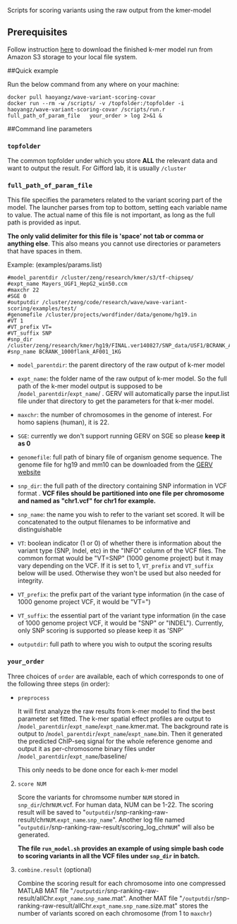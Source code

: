 Scripts for scoring variants using the raw output from the kmer-model## Prerequisites
Follow instruction [here](http://stackoverflow.com/questions/8659382/downloading-an-entire-s3-bucket) to download the finished k-mer model run from Amazon S3 storage to your local file system.
##Quick exampleRun the below command from any where on your machine:```docker pull haoyangz/wave-variant-scoring-covardocker run --rm -w /scripts/ -v /topfolder:/topfolder -i haoyangz/wave-variant-scoring-covar /scripts/run.r  full_path_of_param_file   your_order > log 2>&1 &```##Command line parameters### `topfolder`The common topfolder under which you store **ALL** the relevant data and want to output the result. For Gifford lab, it is usually `/cluster`### `full_path_of_param_file `This file specifies the parameters related to the variant scoring part of the model. The launcher parses from top to bottom, setting each variable name to value. The actual name of this file is not important, as long as the full path is provided as input.**The only valid delimiter for this file is 'space' not tab or comma or anything else**. This also means you cannot use directories or parameters that have spaces in them.Example: (examples/params.list)```#model_parentdir /cluster/zeng/research/kmer/s3/tf-chipseq/#expt_name Mayers_UGF1_HepG2_win50.ccm#maxchr 22#SGE 0#outputdir /cluster/zeng/code/research/wave/wave-variant-scoring/examples/test/#genomefile /cluster/projects/wordfinder/data/genome/hg19.in#VT 1#VT_prefix VT=#VT_suffix SNP#snp_dir /cluster/zeng/research/kmer/hg19/FINAL.ver140827/SNP_data/USF1/BCRANK_AF001_1KG_1000flank_AF001_1KG/#snp_name BCRANK_1000flank_AF001_1KG```+ `model_parentdir`: the parent directory of the raw output of k-mer model+ `expt_name`: the folder name of the raw output of k-mer model. So the full path of the k-mer model output is supposed to be /`model_parentdir`/`expt_name`/ . GERV will automatically parse the input.list file under that directory to get the parameters for that k-mer model.+ `maxchr`: the number of chromosomes in the genome of interest. For homo sapiens (human), it is 22.+ `SGE`: currently we don't support running GERV on SGE so please **keep it as 0**+ `genomefile`: full path of binary file of organism genome sequence. The genome file for hg19 and mm10 can be downloaded from the [GERV website](http://gerv.csail.mit.edu)+ `snp_dir`: the full path of the directory containing SNP information in VCF format . **VCF files should be partitioned into one file per chromosome and named as "chr1.vcf" for chr1 for example.**+ `snp_name`: the name you wish to refer to the variant set scored. It will be concatenated to the output filenames to be informative and distinguishable+ `VT`: boolean indicator (1 or 0) of whether there is information about the variant type (SNP, Indel, etc) in the "INFO" column of the VCF files. The common format would be "VT=SNP" (1000 genome project) but it may vary depending on the VCF. If it is set to 1, `VT_prefix` and `VT_suffix` below will be used. Otherwise they won't be used but also needed for integrity.+ `VT_prefix`: the prefix part of the variant type information (in the case of 1000 genome project VCF, it would be "VT=")+ `VT_suffix`: the essential part of the variant type information (in the case of 1000 genome project VCF, it would be "SNP" or "INDEL"). Currently, only SNP scoring is supported so please keep it as 'SNP'+ `outputdir`: full path to where you wish to output the scoring results### `your_order`Three choices of `order` are available, each of which corresponds to one of the following three steps (in order):+	`preprocess`	It will first analyze the raw results from k-mer model to find the best parameter set fitted. The k-mer spatial effect profiles are output to  /`model_parentdir`/`expt_name`/`expt_name`.kmer.mat. The background rate is output to /`model_parentdir`/`expt_name`/`expt_name`.bin. Then it generated the predicted ChIP-seq signal for the whole reference genome and output it as per-chromosome binary files under /`model_parentdir`/`expt_name`/baseline/ 		This only needs to be done once for each k-mer model2.	`score NUM`	Score the variants for chromsome number `NUM` stored in `snp_dir`/chr`NUM`.vcf. For human data, NUM can be 1-22. The scoring result will be saved to "`outputdir`/snp-ranking-raw-result/chr`NUM`.`expt_name`.`snp_name`". Another log file named "`outputdir`/snp-ranking-raw-result/scoring_log_chr`NUM`" will also be generated.
	**The file `run_model.sh` provides an example of using simple bash code to scoring variants in all the VCF files under `snp_dir` in batch.**
	3.	`combine.result` (optional)	Combine the scoring result for each chromosome into one compressed MATLAB MAT file "`/outputdir`/snp-ranking-raw-result/allChr.`expt_name`.`snp_name`.mat". Another MAT file "`/outputdir`/snp-ranking-raw-result/allChr.`expt_name`.`snp_name`.size.mat" stores the number of variants scored on each chromosome (from 1 to `maxchr`)